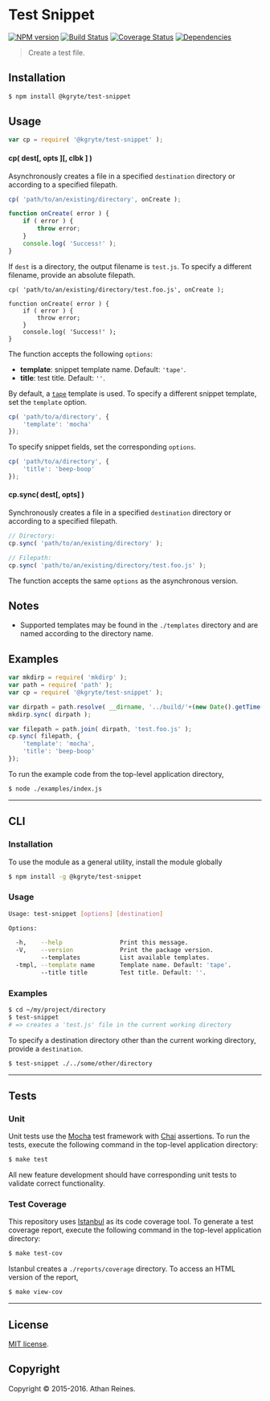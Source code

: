 Test Snippet
===
[![NPM version][npm-image]][npm-url] [![Build Status][build-image]][build-url] [![Coverage Status][coverage-image]][coverage-url] [![Dependencies][dependencies-image]][dependencies-url]

> Create a test file.


## Installation

``` bash
$ npm install @kgryte/test-snippet
```


## Usage

``` javascript
var cp = require( '@kgryte/test-snippet' );
```

#### cp( dest[, opts ][, clbk ] )

Asynchronously creates a file in a specified `destination` directory or according to a specified filepath.

``` javascript
cp( 'path/to/an/existing/directory', onCreate );

function onCreate( error ) {
	if ( error ) {
		throw error;
	}
	console.log( 'Success!' );
}
```

If `dest` is a directory, the output filename is `test.js`. To specify a different filename, provide an absolute filepath.

```
cp( 'path/to/an/existing/directory/test.foo.js', onCreate );

function onCreate( error ) {
    if ( error ) {
        throw error;
    }
    console.log( 'Success!' );
}
```

The function accepts the following `options`:
*	__template__: snippet template name. Default: `'tape'`.
*	__title__: test title. Default: `''`.

By default, a [`tape`][tape] template is used. To specify a different snippet template, set the `template` option.

``` javascript
cp( 'path/to/a/directory', {
	'template': 'mocha'
});
```

To specify snippet fields, set the corresponding `options`.

``` javascript
cp( 'path/to/a/directory', {
	'title': 'beep-boop'
});
```


#### cp.sync( dest[, opts] )

Synchronously creates a file in a specified `destination` directory or according to a specified filepath.

``` javascript
// Directory:
cp.sync( 'path/to/an/existing/directory' );

// Filepath:
cp.sync( 'path/to/an/existing/directory/test.foo.js' );
```

The function accepts the same `options` as the asynchronous version.


## Notes

* 	Supported templates may be found in the `./templates` directory and are named according to the directory name.


## Examples

``` javascript
var mkdirp = require( 'mkdirp' );
var path = require( 'path' );
var cp = require( '@kgryte/test-snippet' );

var dirpath = path.resolve( __dirname, '../build/'+(new Date().getTime()) );
mkdirp.sync( dirpath );

var filepath = path.join( dirpath, 'test.foo.js' );
cp.sync( filepath, {
    'template': 'mocha',
    'title': 'beep-boop'
});
```

To run the example code from the top-level application directory,

``` bash
$ node ./examples/index.js
```

---
## CLI


### Installation

To use the module as a general utility, install the module globally

``` bash
$ npm install -g @kgryte/test-snippet
```


### Usage

``` bash
Usage: test-snippet [options] [destination]

Options:

  -h,    --help                Print this message.
  -V,    --version             Print the package version.
         --templates           List available templates.
  -tmpl, --template name       Template name. Default: 'tape'.
         --title title         Test title. Default: ''.
```


### Examples

``` bash
$ cd ~/my/project/directory
$ test-snippet
# => creates a 'test.js' file in the current working directory
```

To specify a destination directory other than the current working directory, provide a `destination`.

``` bash
$ test-snippet ./../some/other/directory
```


---
## Tests

### Unit

Unit tests use the [Mocha][mocha] test framework with [Chai][chai] assertions. To run the tests, execute the following command in the top-level application directory:

``` bash
$ make test
```

All new feature development should have corresponding unit tests to validate correct functionality.


### Test Coverage

This repository uses [Istanbul][istanbul] as its code coverage tool. To generate a test coverage report, execute the following command in the top-level application directory:

``` bash
$ make test-cov
```

Istanbul creates a `./reports/coverage` directory. To access an HTML version of the report,

``` bash
$ make view-cov
```


---
## License

[MIT license](http://opensource.org/licenses/MIT).


## Copyright

Copyright &copy; 2015-2016. Athan Reines.


[npm-image]: http://img.shields.io/npm/v/@kgryte/test-snippet.svg
[npm-url]: https://npmjs.org/package/@kgryte/test-snippet

[build-image]: http://img.shields.io/travis/kgryte/test-snippet/master.svg
[build-url]: https://travis-ci.org/kgryte/test-snippet

[coverage-image]: https://img.shields.io/codecov/c/github/kgryte/test-snippet/master.svg
[coverage-url]: https://codecov.io/github/kgryte/test-snippet?branch=master

[dependencies-image]: http://img.shields.io/david/kgryte/test-snippet.svg
[dependencies-url]: https://david-dm.org/kgryte/test-snippet

[dev-dependencies-image]: http://img.shields.io/david/dev/kgryte/test-snippet.svg
[dev-dependencies-url]: https://david-dm.org/dev/kgryte/test-snippet

[github-issues-image]: http://img.shields.io/github/issues/kgryte/test-snippet.svg
[github-issues-url]: https://github.com/kgryte/test-snippet/issues

[tape]: https://github.com/substack/tape
[mocha]: http://mochajs.org/
[chai]: http://chaijs.com
[istanbul]: https://github.com/gotwarlost/istanbul
